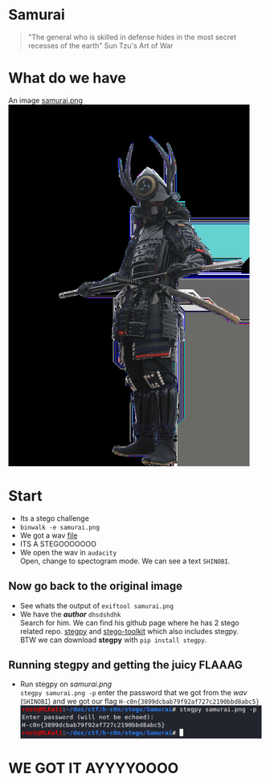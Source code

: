 # Samurai
> "The general who is skilled in defense hides in the most secret recesses of the earth"
> Sun Tzu's Art of War

# What do we have
An image [samurai.png](samurai.png)  
![samurai](samurai.png)

# Start
- Its a stego challenge
- `binwalk -e samurai.png`
- We got a wav [file](binwalk/wind.wav)
- ITS A STEGOOOOOOO 
- We open the wav in `audacity`  
Open, change to spectogram mode. We can see a text `SHINOBI`.
## Now go back to the original image
- See whats the output of `exiftool samurai.png`
- We have the ***author*** `dhsdshdhk`  
Search for him. We can find his github page where he has 2 stego related repo. [stegpy](https://github.com/dhsdshdhk/stegpy) and [stego-toolkit](https://github.com/dhsdshdhk/stego-toolkit) which also includes stegpy.  
BTW we can download **stegpy** with `pip install stegpy`.
## Running stegpy and getting the juicy FLAAAG
- Run stegpy on *samurai.png*  
`stegpy samurai.png -p` enter the password that we got from the *wav* (`SHINOBI`) and we got our flag `H-c0n{3899dcbab79f92af727c2190bbd8abc5}`  
![flag](flag.png)
# WE GOT IT AYYYYOOOO

